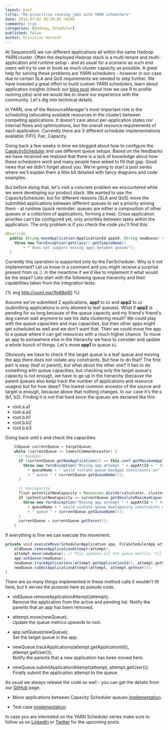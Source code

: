 ```yaml
---
layout: post
title: "Re-prioritize running jobs with YARN schedulers"
date: 2014-07-02 10:20:05 +0200
comments: true
categories: [Hadoop, Scheduler]
published: false
author: Krisztian Horvath
---
```

At SequenceIQ we run different applications all within the same Hadoop YARN cluster. Often the deployed Hadoop stack is a multi-tenant and multi-application and runtime setup - and as usual for a scenario as such end users will try to use or book as much cluster capacity as possible. A great help for solving these problems are YARN schedulers - however in our case due to certain SLA and QoS requirements we needed to step further. We have invested a great effort to build custom YARN schedulers, learn about application insights (check our [blog post](http://blog.sequenceiq.com/blog/2014/05/01/mapreduce-job-profiling-with-R/) about how we use R to profile running jobs) and we would like to share our experience with the community. Let's dig into technical details.

In YARN, one of the ResourceManager's most important role is the scheduling (allocating available resources in the cluster) between competing applications. It doesn't care about per-application states nor internal flows and optimizations, but the overall resource requirements of
each application. Currently there are 3 different scheduler implementations available: FIFO, Fair, Capacity.  

Going back a few weeks in time we blogged about how to configure the
[CapacityScheduler](http://blog.sequenceiq.com/blog/2014/03/14/yarn-capacity-scheduler/) and use different queue
setups. Based on the feedbacks we have received we realized that there is a lack of knowledge about how these schedulers work and many people have asked to fill that gap. Good news that we didn't
forget about you. We're going to start a post series where we'll explain them a little bit detailed with fancy diagrams and code examples. 

But before doing that, let's visit a concrete problem we encountered while we were developing our product stack.
We wanted to use the CapacityScheduler, but for different reasons (SLA and QoS) move the submitted applications between different queues to set a priority among them - at runtime (quick reminder: queues are either a composition of other queues or a collection of applications, forming a tree).
Cross application priorites can't be configured yet, only priorities between tasks within the application. The only problem is if you check the code you'll find this:

```java
@Override
  public String moveApplication(ApplicationId appId, String newQueue) throws YarnException {
    throw new YarnException(getClass().getSimpleName()
        + " does not support moving apps between queues");
  }
```

<!-- more -->

Currently this operation is supported only by the FairScheduler. Why is it not implemented? Let us know in a comment and you might receive a surprise present from us :). In the meantime if we'd like
to implement it what would be the steps? Lets start with the following queue hierarchy and their capabilities taken from the integration tests:

{% img http://yuml.me/1fe68e90 %}

Assume we've submitted 2 applications, **app1** to `b2` and **app2** to `a2` (submitting applications is only allowed to leaf queues). What if **app2** is
pending for so long because of the queue capacity and my friend's friend's dog cannot wait anymore to see his data clustering result? We could play with the queue capacities and max capacities, but then other apps might get scheduled as well and we don't want that.
Then we could move the app to a queue where it can get resources with a much higher chance. To move an app to somewhere
else in the hierarchy we have to consider and update a whole bunch of things. Let's move **app1** to queue `b1`.

Obviously we have to check if the target queue is a leaf queue and moving the app there does not violate any constraints. But how to do that?
The first part is easy (leaf or parent), but what about the other one? It has to do something with queue capacities, but checking only the target
queue's capacity is not enough, we have to go up in the hierarchy (because the parent queues also keep track the number of applications
and resource usages) but for how deep? The lowest common ancestor of the source and target is enough, because above that nothing changes. In our
case it's the `b` (b1, b2). Finding it is not that hard since the queues are declared like this:

 * root.a.a1
 * root.a.a2
 * root.b.b1
 * root.b.b2
 * root.b.b3

Going back until `b` and check the capacities:
```java
    CSQueue currentQueue = targetQueue;
    while (currentQueue != lowestCommonAncestor) {
      // maxApps
      if (currentQueue.getNumApplications() == this.conf.getMaximumApplicationsPerQueue(currentQueue.getQueueName())) {
        throw new YarnException("Moving app attempt " + appAttId + " to queue "
          + queueName + " would violate queue maxApps constraints on"
          + " queue " + currentQueue.getQueueName());
      }

      // maxCapacity
      float potentialNewCapacity = Resources.divide(calculator, clusterResource, Resources.add(currentQueue.getUsedResources(), consumption), clusterResource);
      if (potentialNewCapacity >= currentQueue.getAbsoluteMaximumCapacity()) {
        throw new YarnException("Moving app attempt " + appAttId + " to queue "
          + queueName + " would violate queue maxCapacity constraints on"
          + " queue " + currentQueue.getQueueName());
      }
      currentQueue = currentQueue.getParent();
    }
```

If everything is fine we can execute the movement.
```java
private void executeMove(SchedulerApplication app, FiCaSchedulerApp attempt, LeafQueue oldQueue, LeafQueue newQueue) {
    oldQueue.removeApplicationAttempt(attempt);
    attempt.move(newQueue); // This updates all the queue metrics 'til the parent
    app.setQueue(newQueue);
    newQueue.trackApplications(attempt.getApplicationId(), attempt.getUser());
    newQueue.submitApplicationAttempt(attempt, attempt.getUser());
}
```

There are so many things implemented in these method calls it wouldn't fit here, but it serves the purpose here as pseudo code.

 * oldQueue.removeApplicationAttempt(attempt);  
   Remove the application from the active and pending list. Notify the parents that an app has been removed.

 * attempt.move(newQueue);  
   Update the queue metrics upwards to root.

 * app.setQueue(newQueue);  
   Set the target queue in the app.

 * newQueue.trackApplications(attempt.getApplicationId(), attempt.getUser());  
   Notify the parents that a new application has been moved here.

 * newQueue.submitApplicationAttempt(attempt, attempt.getUser());  
   Finally submit the application attempt to the queue.

As usual we always release the code as well - you can get the details from our [GitHub](https://github.com/sequenceiq) page. 

  * Move applications between Capacity Scheduler queues [implementation](https://github.com/sequenceiq/hadoop-common/blob/branch-2.4.1/hadoop-yarn-project/hadoop-yarn/hadoop-yarn-server/hadoop-yarn-server-resourcemanager/src/main/java/org/apache/hadoop/yarn/server/resourcemanager/scheduler/a/ExtendedCapacityScheduler.java#L924).

  * Test case [implementation](https://github.com/sequenceiq/hadoop-common/blob/branch-2.4.1/hadoop-yarn-project/hadoop-yarn/hadoop-yarn-server/hadoop-yarn-server-resourcemanager/src/test/java/org/apache/hadoop/yarn/server/resourcemanager/scheduler/a/TestExtendedCapacitySchedulerAppMove.java).


In case you are interested on the YARN Scheduler series make sure to follow us on [LinkedIn](https://www.linkedin.com/company/sequenceiq/) or [Twitter](https://twitter.com/sequenceiq) for the upcoming posts.
